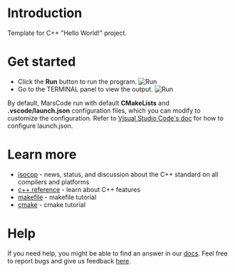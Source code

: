 # Introduction
Template for C++ "Hello World!" project.

# Get started
- Click the **Run** button to run the program.
  ![Run](https://lf-cdn.marscode.com/obj/eden-sg/ljhwz_lkpkbvsj/ljhwZthlaukjlkulzlp/project_template/prod/7a81afa8121336188583540f2b5a64db5488d4f5/images/native_cpp/run.jpeg)
- Go to the TERMINAL panel to view the output.
  ![Run](https://lf-cdn.marscode.com/obj/eden-sg/ljhwz_lkpkbvsj/ljhwZthlaukjlkulzlp/project_template/prod/7a81afa8121336188583540f2b5a64db5488d4f5/images/native_cpp/terminal.jpeg)

By default, MarsCode run with default **CMakeLists** and **.vscode/launch.json** configuration files, which you can modify to customize the configuration. Refer to [Visual Studio Code's doc](https://code.visualstudio.com/docs/editor/debugging) for how to configure launch.json.

# Learn more
- [isocpp](https://isocpp.org/) - news, status, and discussion about the C++ standard on all compilers and platforms
- [c++ reference](https://en.cppreference.com/) - learn about C++ features
- [makefile](https://makefiletutorial.com/) - makefile tutorial
- [cmake](https://cmake.org/cmake/help/latest/guide/tutorial/) - cmake tutorial

# Help
If you need help, you might be able to find an answer in our [docs](https://docs.marscode.com/). Feel free to report bugs and give us feedback [here](https://discord.gg/qtVMXEDbRw).